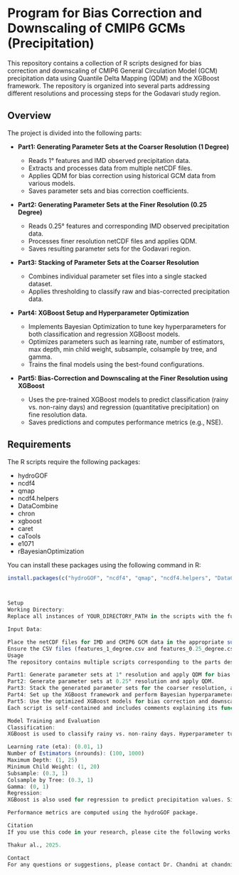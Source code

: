 # Program for Bias Correction and Downscaling of CMIP6 GCMs (Precipitation)
 
This repository contains a collection of R scripts designed for bias correction and downscaling of CMIP6 General Circulation Model (GCM) precipitation data using Quantile Delta Mapping (QDM) and the XGBoost framework. The repository is organized into several parts addressing different resolutions and processing steps for the Godavari study region.

## Overview

The project is divided into the following parts:

- **Part1: Generating Parameter Sets at the Coarser Resolution (1 Degree)**  
  - Reads 1° features and IMD observed precipitation data.
  - Extracts and processes data from multiple netCDF files.
  - Applies QDM for bias correction using historical GCM data from various models.
  - Saves parameter sets and bias correction coefficients.

- **Part2: Generating Parameter Sets at the Finer Resolution (0.25 Degree)**  
  - Reads 0.25° features and corresponding IMD observed precipitation data.
  - Processes finer resolution netCDF files and applies QDM.
  - Saves resulting parameter sets for the Godavari region.

- **Part3: Stacking of Parameter Sets at the Coarser Resolution**  
  - Combines individual parameter set files into a single stacked dataset.
  - Applies thresholding to classify raw and bias-corrected precipitation data.

- **Part4: XGBoost Setup and Hyperparameter Optimization**  
  - Implements Bayesian Optimization to tune key hyperparameters for both classification and regression XGBoost models.
  - Optimizes parameters such as learning rate, number of estimators, max depth, min child weight, subsample, colsample by tree, and gamma.
  - Trains the final models using the best-found configurations.

- **Part5: Bias-Correction and Downscaling at the Finer Resolution using XGBoost**  
  - Uses the pre-trained XGBoost models to predict classification (rainy vs. non-rainy days) and regression (quantitative precipitation) on fine resolution data.
  - Saves predictions and computes performance metrics (e.g., NSE).

## Requirements

The R scripts require the following packages:

- hydroGOF
- ncdf4
- qmap
- ncdf4.helpers
- DataCombine
- chron
- xgboost
- caret
- caTools
- e1071
- rBayesianOptimization

You can install these packages using the following command in R:

```r
install.packages(c("hydroGOF", "ncdf4", "qmap", "ncdf4.helpers", "DataCombine", "chron", "xgboost", "caret", "caTools", "e1071", "rBayesianOptimization"))



Setup
Working Directory:
Replace all instances of YOUR_DIRECTORY_PATH in the scripts with the full path to your working directory. This directory should contain your input data (netCDF files, CSV feature files) and desired output directories.

Input Data:

Place the netCDF files for IMD and CMIP6 GCM data in the appropriate subdirectories (e.g., inputs/Godavari/, inputs/IMD_1_degree_rainfall/, inputs/IMD_0.25_degree_rainfall/).
Ensure the CSV files (features_1_degree.csv and features_0.25_degree.csv) with grid features are located in the inputs/ folder.
Usage
The repository contains multiple scripts corresponding to the parts described above. Run the scripts sequentially as follows:

Part1: Generate parameter sets at 1° resolution and apply QDM for bias correction.
Part2: Generate parameter sets at 0.25° resolution and apply QDM.
Part3: Stack the generated parameter sets for the coarser resolution, applying thresholding for classification.
Part4: Set up the XGBoost framework and perform Bayesian hyperparameter optimization.
Part5: Use the optimized XGBoost models for bias correction and downscaling at finer resolution.
Each script is self-contained and includes comments explaining its function and usage. Make sure to update the working directory paths as specified before running the scripts.

Model Training and Evaluation
Classification:
XGBoost is used to classify rainy vs. non-rainy days. Hyperparameter tuning is performed using Bayesian Optimization to select the best parameters from the following ranges:

Learning rate (eta): (0.01, 1)
Number of Estimators (nrounds): (100, 1000)
Maximum Depth: (1, 25)
Minimum Child Weight: (1, 20)
Subsample: (0.3, 1)
Colsample by Tree: (0.3, 1)
Gamma: (0, 1)
Regression:
XGBoost is also used for regression to predict precipitation values. Similar hyperparameter tuning is performed using Bayesian Optimization.

Performance metrics are computed using the hydroGOF package.

Citation
If you use this code in your research, please cite the following works:

Thakur al., 2025.

Contact
For any questions or suggestions, please contact Dr. Chandni at chandnithakur2@gmail.com

